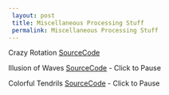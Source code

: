```yaml
---
 layout: post
 title: Miscellaneous Processing Stuff
 permalink: Miscellaneous Processing Stuff
---
```


<canvas data-processing-sources="/assets/files/application.windows64/Planets.exe"></canvas>

<canvas data-processing-sources="/assets/files/Planets.pde"></canvas>

Crazy Rotation <a href="/assets/files/CrazyRotation.txt">SourceCode</a>
<canvas data-processing-sources="/assets/files/CrazyRotation.pde"></canvas>

Illusion of Waves <a href="/assets/files/WavesCode.txt">SourceCode</a> - Click  to Pause
<canvas data-processing-sources="/assets/files/WavesSketch.pde"></canvas>

Colorful Tendrils <a href="/assets/files/ColorfulTendrils.txt">SourceCode</a> - Click to Pause
<canvas data-processing-sources="/assets/files/ColorfulTendrils.pde"></canvas>
